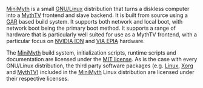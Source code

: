 [MiniMyth](http://www.minimyth.org/index.html) is a small [GNU/Linux](http://en.wikipedia.org/wiki/Linux) distribution that turns a diskless computer into a [MythTV](http://en.wikipedia.org/wiki/MythTV) frontend and slave backend. It is built from source using a [GAR](http://lnx-bbc.com/garchitecture.html) based build system. It supports both network and local boot, with network boot being the primary boot method. It supports a range of hardware that is particularly well suited for use as a MythTV frontend, with a particular focus on [NVIDIA ION](http://en.wikipedia.org/wiki/Nvidia_Ion) and [VIA EPIA](http://en.wikipedia.org/wiki/EPIA) hardware.

The [MiniMyth](http://www.minimyth.org/index.html) build system, initialization scripts, runtime scripts and documentation are licensed under the [MIT license](http://www.opensource.org/licenses/mit-license.php). As is the case with every GNU/Linux distribution, the third party software packages (e.g. [Linux](http://www.kernel.org/), [Xorg](http://en.wikipedia.org/wiki/X.org) and [MythTV](http://www.mythtv.org/)) included in the [MiniMyth](http://www.minimyth.org/index.html) Linux distribution are licensed under their respective licenses.


